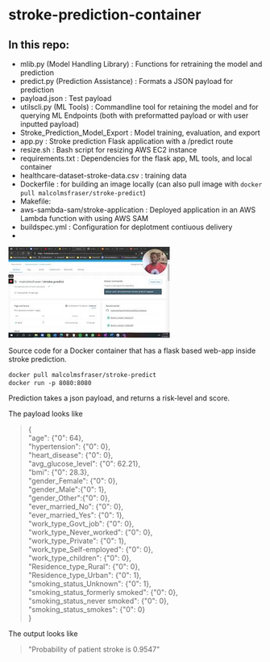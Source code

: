 # stroke-prediction-container


## In this repo:
* mlib.py (Model Handling Library) : Functions for retraining the model and prediction
* predict.py (Prediction Assistance) : Formats a JSON payload for prediction
* payload.json : Test payload
* utilscli.py (ML Tools) : Commandline tool for retaining the model and for querying ML Endpoints (both with preformatted payload or with user inputted payload)
* Stroke_Prediction_Model_Export : Model training, evaluation, and export
* app.py : Stroke prediction Flask application with a /predict route
* resize.sh : Bash script for resizing AWS EC2 instance
* requirements.txt : Dependencies for the flask app, ML tools, and local container
* healthcare-dataset-stroke-data.csv : training data
* Dockerfile : for building an image locally (can also pull image with ```docker pull malcolmsfraser/stroke-predict```)
* Makefile: 
* aws-sambda-sam/stroke-application : Deployed application in an AWS Lambda function with using AWS SAM
* buildspec.yml : Configuration for deplotment contiuous delivery
*  





[![alt text](https://github.com/malcolmsfraser/stroke-prediction-container/blob/master/thumbnail.jpg)](https://youtu.be/zslng8DUUkw)  

Source code for a Docker container that has a flask based web-app inside stroke prediction.

```
docker pull malcolmsfraser/stroke-predict
docker run -p 8080:8080
```

Prediction takes a json payload, and returns a risk-level and score.

The payload looks like
>{  
    "age": {"0": 64},  
    "hypertension": {"0": 0},  
    "heart_disease": {"0": 0},  
    "avg_glucose_level": {"0": 62.21},  
    "bmi": {"0": 28.3},  
    "gender_Female": {"0": 0},    
    "gender_Male":{"0": 1},  
    "gender_Other":{"0": 0},  
    "ever_married_No": {"0": 0},  
    "ever_married_Yes": {"0": 1},  
    "work_type_Govt_job": {"0": 0},  
    "work_type_Never_worked": {"0": 0},  
    "work_type_Private": {"0": 1},  
    "work_type_Self-employed": {"0": 0},  
    "work_type_children": {"0": 0},  
    "Residence_type_Rural": {"0": 0},  
    "Residence_type_Urban": {"0": 1},  
    "smoking_status_Unknown": {"0": 1},  
    "smoking_status_formerly smoked": {"0": 0},  
    "smoking_status_never smoked": {"0": 0},  
    "smoking_status_smokes": {"0": 0}  
    }
    
The output looks like
>"Probability of patient stroke is 0.9547"
